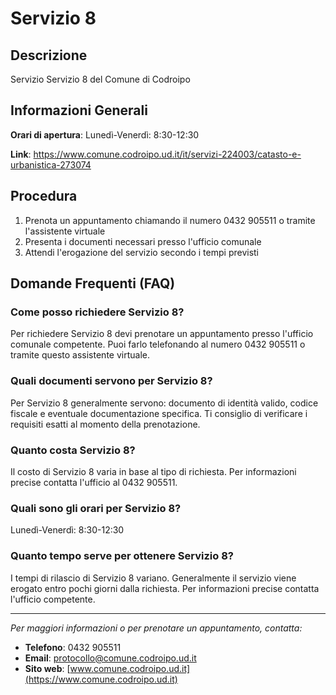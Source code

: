 # Servizio 8

## Descrizione

Servizio Servizio 8 del Comune di Codroipo

## Informazioni Generali

**Orari di apertura**: Lunedì-Venerdì: 8:30-12:30

**Link**: https://www.comune.codroipo.ud.it/it/servizi-224003/catasto-e-urbanistica-273074

## Procedura

1. Prenota un appuntamento chiamando il numero 0432 905511 o tramite l'assistente virtuale
2. Presenta i documenti necessari presso l'ufficio comunale
3. Attendi l'erogazione del servizio secondo i tempi previsti

## Domande Frequenti (FAQ)

### Come posso richiedere Servizio 8?

Per richiedere Servizio 8 devi prenotare un appuntamento presso l'ufficio comunale competente. Puoi farlo telefonando al numero 0432 905511 o tramite questo assistente virtuale.

### Quali documenti servono per Servizio 8?

Per Servizio 8 generalmente servono: documento di identità valido, codice fiscale e eventuale documentazione specifica. Ti consiglio di verificare i requisiti esatti al momento della prenotazione.

### Quanto costa Servizio 8?

Il costo di Servizio 8 varia in base al tipo di richiesta. Per informazioni precise contatta l'ufficio al 0432 905511.

### Quali sono gli orari per Servizio 8?

Lunedì-Venerdì: 8:30-12:30

### Quanto tempo serve per ottenere Servizio 8?

I tempi di rilascio di Servizio 8 variano. Generalmente il servizio viene erogato entro pochi giorni dalla richiesta. Per informazioni precise contatta l'ufficio competente.

---

*Per maggiori informazioni o per prenotare un appuntamento, contatta:*
- **Telefono**: 0432 905511
- **Email**: [protocollo@comune.codroipo.ud.it](mailto:protocollo@comune.codroipo.ud.it)
- **Sito web**: [www.comune.codroipo.ud.it](https://www.comune.codroipo.ud.it)
